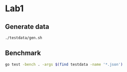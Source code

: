 # Lab1

## Generate data

```bash
./testdata/gen.sh
```

## Benchmark

```bash
go test -bench . -args $(find testdata -name '*.json') 
```